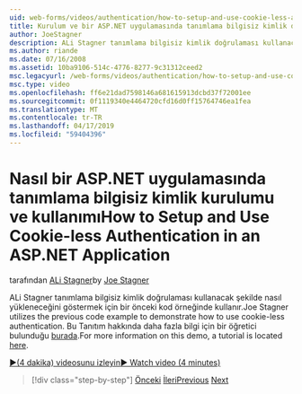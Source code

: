 ```yaml
---
uid: web-forms/videos/authentication/how-to-setup-and-use-cookie-less-authentication-in-an-aspnet-application
title: Kurulum ve bir ASP.NET uygulamasında tanımlama bilgisiz kimlik doğrulaması kullanmak nasıl | Microsoft Docs
author: JoeStagner
description: ALi Stagner tanımlama bilgisiz kimlik doğrulaması kullanacak şekilde nasıl yükleneceğini göstermek için bir önceki kod örneğinde kullanır. Bu Tanıtım hakkında daha fazla bilgi için bir öğretici bulunduğu...
ms.author: riande
ms.date: 07/16/2008
ms.assetid: 10ba9106-514c-4776-8277-9c31312ceed2
msc.legacyurl: /web-forms/videos/authentication/how-to-setup-and-use-cookie-less-authentication-in-an-aspnet-application
msc.type: video
ms.openlocfilehash: ff6e21dad7598146a681615913dcbd37f72001ee
ms.sourcegitcommit: 0f1119340e4464720cfd16d0ff15764746ea1fea
ms.translationtype: MT
ms.contentlocale: tr-TR
ms.lasthandoff: 04/17/2019
ms.locfileid: "59404396"
---
```

# <a name="how-to-setup-and-use-cookie-less-authentication-in-an-aspnet-application"></a><span data-ttu-id="826f3-104">Nasıl bir ASP.NET uygulamasında tanımlama bilgisiz kimlik kurulumu ve kullanımı</span><span class="sxs-lookup"><span data-stu-id="826f3-104">How to Setup and Use Cookie-less Authentication in an ASP.NET Application</span></span>

<span data-ttu-id="826f3-105">tarafından [ALi Stagner](https://github.com/JoeStagner)</span><span class="sxs-lookup"><span data-stu-id="826f3-105">by [Joe Stagner](https://github.com/JoeStagner)</span></span>

<span data-ttu-id="826f3-106">ALi Stagner tanımlama bilgisiz kimlik doğrulaması kullanacak şekilde nasıl yükleneceğini göstermek için bir önceki kod örneğinde kullanır.</span><span class="sxs-lookup"><span data-stu-id="826f3-106">Joe Stagner utilizes the previous code example to demonstrate how to use cookie-less authentication.</span></span> <span data-ttu-id="826f3-107">Bu Tanıtım hakkında daha fazla bilgi için bir öğretici bulunduğu [burada](../../overview/older-versions-security/introduction/forms-authentication-configuration-and-advanced-topics-vb.md).</span><span class="sxs-lookup"><span data-stu-id="826f3-107">For more information on this demo, a tutorial is located [here](../../overview/older-versions-security/introduction/forms-authentication-configuration-and-advanced-topics-vb.md).</span></span>

[<span data-ttu-id="826f3-108">&#9654;(4 dakika) videosunu izleyin</span><span class="sxs-lookup"><span data-stu-id="826f3-108">&#9654; Watch video (4 minutes)</span></span>](https://channel9.msdn.com/Blogs/ASP-NET-Site-Videos/how-to-setup-and-use-cookie-less-authentication-in-an-aspnet-application)

> [!div class="step-by-step"]
> <span data-ttu-id="826f3-109">[Önceki](how-to-change-the-forms-authentication-properties.md)
> [İleri](asp-forms-login-relocation.md)</span><span class="sxs-lookup"><span data-stu-id="826f3-109">[Previous](how-to-change-the-forms-authentication-properties.md)
[Next](asp-forms-login-relocation.md)</span></span>
